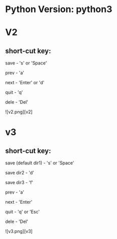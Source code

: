 # Python Version: python3

# V2
## short-cut key:

save - 's' or 'Space'

prev - 'a'

next - 'Enter' or 'd' 

quit - 'q'

dele - 'Del'

![v2.png][v2]

# v3
## short-cut key:

save (default dir1) - 's' or 'Space'

save dir2 - 'd' 

save dir3 - 'f'

prev - 'a'

next - 'Enter' 

quit - 'q' or 'Esc'

dele - 'Del'

![v3.png][v3]

